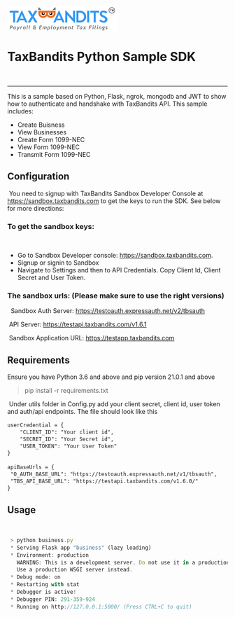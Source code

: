 ![TaxBandits Logo](/static/logo.png)
​
# TaxBandits Python Sample SDK
​
***
This is a sample based on Python, Flask, ngrok, mongodb and JWT to show how to authenticate and handshake with TaxBandits API. This sample includes:
​
- Create Buisness
- View Businesses
- Create Form 1099-NEC
- View Form 1099-NEC
- Transmit Form 1099-NEC
​
## Configuration
​
You need to signup with TaxBandits Sandbox Developer Console at https://sandbox.taxbandits.com to get the keys to run the SDK. See below for more directions:
### To get the sandbox keys:
​
- Go to Sandbox Developer console: https://sandbox.taxbandits.com.
  ​
- Signup or signin to Sandbox
  ​
- Navigate to Settings and then to API Credentials. Copy Client Id, Client Secret and User Token.
  ​
​
### The sandbox urls: (Please make sure to use the right versions)
​
​
Sandbox Auth Server: https://testoauth.expressauth.net/v2/tbsauth
​

​
API Server: https://testapi.taxbandits.com/v1.6.1
​

​
Sandbox Application URL: https://testapp.taxbandits.com
​
## Requirements
Ensure you have Python 3.6 and above and pip version 21.0.1 and above
​
> pip install -r requirements.txt

​
Under utils folder in Config.py add your client secret, client id, user token and auth/api endpoints. The file should look like this
​
```
userCredential = {
    "CLIENT_ID": "Your client id",
    "SECRET_ID": "Your Secret id",
    "USER_TOKEN": "Your User Token"
}
​
apiBaseUrls = {
 "O_AUTH_BASE_URL": "https://testoauth.expressauth.net/v1/tbsauth",
 "TBS_API_BASE_URL": "https://testapi.taxbandits.com/v1.6.0/"
}
```
## Usage
​
```javascript {highlight=[1, 10]}
 > python business.py
 * Serving Flask app "business" (lazy loading)
 * Environment: production
   WARNING: This is a development server. Do not use it in a production deployment.
   Use a production WSGI server instead.
 * Debug mode: on
 * Restarting with stat
 * Debugger is active!
 * Debugger PIN: 291-359-924
 * Running on http://127.0.0.1:5000/ (Press CTRL+C to quit)
```